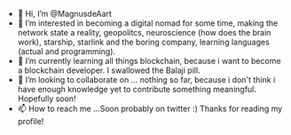 - 👋 Hi, I’m @MagnusdeAart
- 👀 I’m interested in becoming a digital nomad for some time, making the network state a reality, geopolitcs, neuroscience (how does the brain work), starship, starlink and the boring company, learning languages (actual and programming).
- 🌱 I’m currently learning all things blockchain, because i want to become a blockchain developer. I swallowed the Balaji pill. 
- 💞️ I’m looking to collaborate on ... nothing so far, because i don't think i have enough knowledge yet to contribute something meaningful. Hopefully soon!
- 📫 How to reach me ...Soon probably on twitter :) Thanks for reading my profile!

<!---
MagnusdeAart/MagnusdeAart is a ✨ special ✨ repository because its `README.md` (this file) appears on your GitHub profile.
You can click the Preview link to take a look at your changes.
--->
